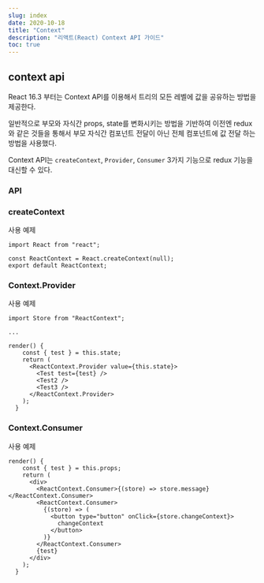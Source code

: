 ```yaml
---
slug: index
date: 2020-10-18
title: "Context"
description: "리액트(React) Context API 가이드"
toc: true
---
```


## context api
React 16.3 부터는 Context API를 이용해서 트리의 모든 레벨에 값을 공유하는 방법을 제공한다.

일반적으로 부모와 자식간 props, state를 변화시키는 방법을 기반하여 
이전엔 redux와 같은 것들을 통해서 부모 자식간 컴포넌트 전달이 아닌 전체 컴포넌트에 값 전달 하는 방법을 사용했다.

Context API는 `createContext`, `Provider`, `Consumer` 3가지 기능으로
redux 기능을 대신할 수 있다.

### API

### createContext
사용 예제
```
import React from "react";

const ReactContext = React.createContext(null);
export default ReactContext;
```

### Context.Provider
사용 예제
```
import Store from "ReactContext";

...

render() {
    const { test } = this.state;
    return (
      <ReactContext.Provider value={this.state}>
        <Test test={test} />
        <Test2 />
        <Test3 />
      </ReactContext.Provider>
    );
  }
```

### Context.Consumer
사용 예제
```
render() {
    const { test } = this.props;
    return (
      <div>
        <ReactContext.Consumer>{(store) => store.message}</ReactContext.Consumer>
        <ReactContext.Consumer>
          {(store) => (
            <button type="button" onClick={store.changeContext}>
              changeContext
            </button>
          )}
        </ReactContext.Consumer>
        {test}
      </div>
    );
  }
```